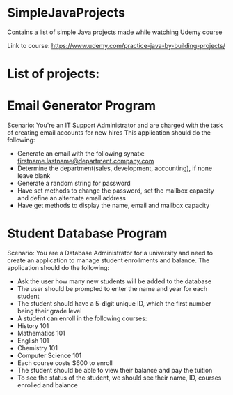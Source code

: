 # SimpleJavaProjects
Contains a list of simple Java projects made while watching Udemy course

Link to course: https://www.udemy.com/practice-java-by-building-projects/

# List of projects:

# Email Generator Program
 Scenario: You're an IT Support Administrator and are charged with the task of creating email accounts for new hires
 This application should do the following:
 * Generate an email with the following synatx: firstname.lastname@department.company.com
 * Determine the department(sales, development, accounting), if none leave blank
 * Generate a random string for password
 * Have set methods to change the password, set the mailbox capacity and define an alternate email address
 * Have get methods to display the name, email and mailbox capacity
 
 # Student Database Program
 Scenario: You are a Database Administrator for a university and need to create an application to manage student enrollments and balance. The application should do the following:
 * Ask the user how many new students will be added to the database
 * The user should be prompted to enter the name and year for each student
 * The student should have a 5-digit unique ID, which the first number being their grade level 
 * A student can enroll in the following courses:
  * History 101
  * Mathematics 101
  * English 101
  * Chemistry 101
  * Computer Science 101
 * Each course costs $600 to enroll
 * The student should be able to view their balance and pay the tuition
 * To see the status of the student, we should see their name, ID, courses enrolled and balance
